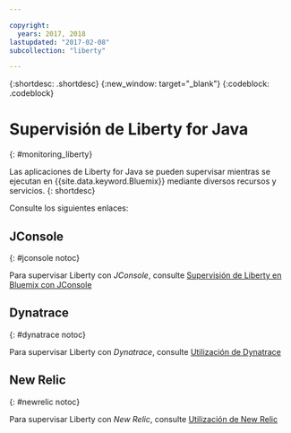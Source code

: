 ```yaml
---

copyright:
  years: 2017, 2018
lastupdated: "2017-02-08"
subcollection: "liberty"

---
```


{:shortdesc: .shortdesc}
{:new_window: target="_blank"}
{:codeblock: .codeblock}

# Supervisión de Liberty for Java
{: #monitoring_liberty}

Las aplicaciones de Liberty for Java se pueden supervisar mientras se ejecutan en {{site.data.keyword.Bluemix}} mediante diversos recursos y servicios.
{: shortdesc}

Consulte los siguientes enlaces:

## JConsole
{: #jconsole notoc}

Para supervisar Liberty con *JConsole*, consulte [Supervisión de Liberty en Bluemix con JConsole](/docs/runtimes/liberty/monitoring/jconsole.html)

## Dynatrace
{: #dynatrace notoc}

Para supervisar Liberty con *Dynatrace*, consulte [Utilización de Dynatrace](/docs/runtimes/liberty/monitoring/dynatrace.html)

## New Relic
{: #newrelic notoc}

Para supervisar Liberty con *New Relic*, consulte [Utilización de New Relic](/docs/runtimes/liberty/monitoring/newRelic.html)

